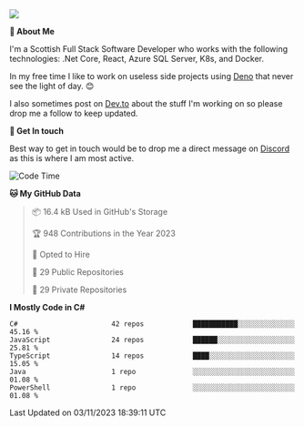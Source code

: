<img src="https://github.com/jasonhughes94/jasonhughes94/blob/main/header.png?raw=true">

**:tangerine: About Me**

I'm a Scottish Full Stack Software Developer who works with the following technologies: .Net Core, React, Azure SQL Server, K8s, and Docker.

In my free time I like to work on useless side projects using [Deno](https://deno.land/) that never see the light of day. 😊

I also sometimes post on [Dev.to](https://dev.to/jasonhughes94) about the stuff I'm working on so please drop me a follow to keep updated.

**:speech_balloon: Get In touch**

Best way to get in touch would be to drop me a direct message on [Discord](https://discordapp.com/users/206498666976903169) as this is where I am most active.

<!--START_SECTION:waka-->
![Code Time](http://img.shields.io/badge/Code%20Time-1%2C121%20hrs%2017%20mins-blue)

**🐱 My GitHub Data** 

> 📦 16.4 kB Used in GitHub's Storage 
 > 
> 🏆 948 Contributions in the Year 2023
 > 
> 💼 Opted to Hire
 > 
> 📜 29 Public Repositories 
 > 
> 🔑 29 Private Repositories 
 > 
**I Mostly Code in C#** 

```text
C#                       42 repos            ███████████░░░░░░░░░░░░░░   45.16 % 
JavaScript               24 repos            ██████░░░░░░░░░░░░░░░░░░░   25.81 % 
TypeScript               14 repos            ████░░░░░░░░░░░░░░░░░░░░░   15.05 % 
Java                     1 repo              ░░░░░░░░░░░░░░░░░░░░░░░░░   01.08 % 
PowerShell               1 repo              ░░░░░░░░░░░░░░░░░░░░░░░░░   01.08 % 
```




 Last Updated on 03/11/2023 18:39:11 UTC
<!--END_SECTION:waka-->
